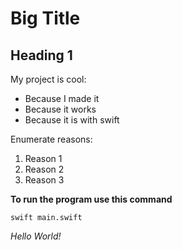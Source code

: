 # Big Title

## Heading 1

My project is cool:

- Because I made it
- Because it works
- Because it is with swift

Enumerate reasons:

1. Reason 1
2. Reason 2
3. Reason 3


**To run the program use this command**

```
swift main.swift
```

*Hello World!*
